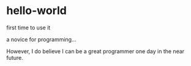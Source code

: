 # hello-world
first time to use it

a novice for programming...

However, I do believe I can be a great programmer one day in the near future.
